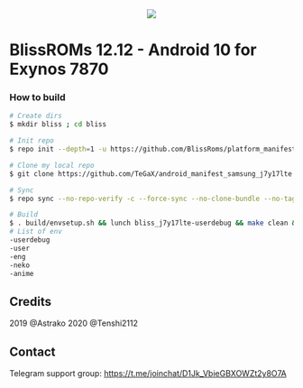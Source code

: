 <div style="text-align:center"><img src="https://camo.githubusercontent.com/b328e671bc58ad7a7c8bfe422112e9cdda0046f9170a0113dd5c56b9a3329a51/68747470733a2f2f692e696d6775722e636f6d2f30476e727761552e706e67" /></div>

# BlissROMs 12.12 - Android 10 for Exynos 7870

### How to build ###

```bash
# Create dirs
$ mkdir bliss ; cd bliss

# Init repo
$ repo init --depth=1 -u https://github.com/BlissRoms/platform_manifest.git -b q

# Clone my local repo
$ git clone https://github.com/TeGaX/android_manifest_samsung_j7y17lte.git -b BlissROM .repo/local_manifests

# Sync
$ repo sync --no-repo-verify -c --force-sync --no-clone-bundle --no-tags --optimized-fetch --prune -j`nproc`

# Build
$ . build/envsetup.sh && lunch bliss_j7y17lte-userdebug && make clean && blissify j7y17lte eng
# List of env
-userdebug
-user
-eng
-neko
-anime
```

## Credits
2019 @Astrako
2020 @Tenshi2112

## Contact
Telegram support group: https://t.me/joinchat/D1Jk_VbieGBXOWZt2y8O7A
